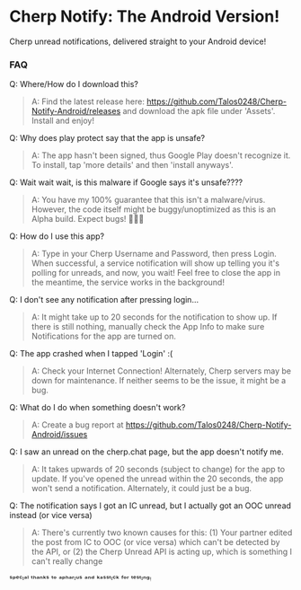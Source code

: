 # Cherp Notify: The Android Version!
Cherp unread notifications, delivered straight to your Android device!

### FAQ
Q: Where/How do I download this?
> A: Find the latest release here: https://github.com/Talos0248/Cherp-Notify-Android/releases and download the apk file under 'Assets'. Install and enjoy!

Q: Why does play protect say that the app is unsafe?
> A: The app hasn't been signed, thus Google Play doesn't recognize it. To install, tap 'more details' and then 'install anyways'.

Q: Wait wait wait, is this malware if Google says it's unsafe????
> A: You have my 100% guarantee that this isn't a malware/virus. However, the code itself might be buggy/unoptimized as this is an Alpha build. Expect bugs! 🐛🐜🐞

Q: How do I use this app?
> A: Type in your Cherp Username and Password, then press Login. When successful, a service notification will show up telling you it's polling for unreads, and now, you wait! Feel free to close the app in the meantime, the service works in the background!

Q: I don't see any notification after pressing login...
> A: It might take up to 20 seconds for the notification to show up. If there is still nothing, manually check the App Info to make sure Notifications for the app are turned on.

Q: The app crashed when I tapped 'Login' :(
> A: Check your Internet Connection! Alternately, Cherp servers may be down for maintenance. If neither seems to be the issue, it might be a bug.

Q: What do I do when something doesn't work?
> A: Create a bug report at https://github.com/Talos0248/Cherp-Notify-Android/issues

Q: I saw an unread on the cherp.chat page, but the app doesn't notify me.
> A: It takes upwards of 20 seconds (subject to change) for the app to update. If you've opened the unread within the 20 seconds, the app won't send a notification. Alternately, it could just be a bug.

Q: The notification says I got an IC unread, but I actually got an OOC unread instead (or vice versa)
> A: There's currently two known causes for this: (1) Your partner edited the post from IC to OOC (or vice versa) which can't be detected by the API, or (2) the Cherp Unread API is acting up, which is something I can't really change 

ˢᵖᵉᶜᶦᵃˡ ᵗʰᵃⁿᵏˢ ᵗᵒ ᵃᵖʰᵃʳᶦᵘˢ ᵃⁿᵈ ᵏᵃˢˢᵗᶦᶜᵏ ᶠᵒʳ ᵗᵉˢᵗᶦⁿᵍᵎ
